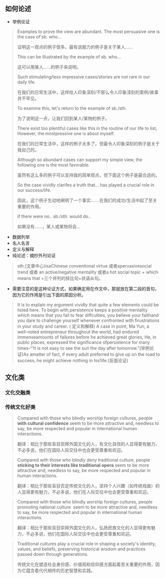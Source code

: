 ## 如何论述
- 举例论证
> Examples to prove the view are abundant. The most persuasive one is the case of'sb. who...
>
> 证明这一观点的例子很多。最有说服力的例子是关于某人……
>
> This can be illustrated by the example of sb. who...
>
> 这可以用某人……的例子来说明。
>
> Such stimulating/less impressive cases/stories are not rare in our daily life.
>
> 在我们的日常生活中，这样给人印象深刻/不那么令人印象深刻的案例/故事并不罕见。
>
> To examine this, let's return to the example of sb./sth.
>
> 为了说明这一点，让我们回到某人/某物的例子。
>
> There exist too plentiful cases like this in the routine of our life to list, However, the mostpressive one is about myself.
>
> 在我们的日常生活中，这样的例子太多了。但最令人印象深刻的例子是关于我自己的。
>
> Although so abundant cases can support my simple view, the following one is the most favorable.
>
> 虽然有这么多的例子可以支持我的简单观点，但下面这个例子是最合适的。
>
> So the case vividly clarifes a truth that... has played a crucial role in our success/life.
>
> 因此，这个例子生动地阐明了一个事实:……在我们的成功/生活中起了至关重要的作用。
>
> if there were no.. sb./sth. would do..
>
> 如果没有……，某人或某物将会…
- 数据列举
- 名人名言
- 定义与解释
- 纯论述：摘抄外刊论证
> sth.(文章中心)isaChinese conventional virtue 或者apervasivesocial trend 或者 an active/negative mentality 或者a hot social topic + which means that +三个并列的排比句+状语从句。
- 需要注意的是这种论证方式，如果确定用在作文中，那就放在第二段的首句，因为它的作用是引出下面的原因分析。
> It is to explain my argument vividly that quite a few elements could be listed here. To begin with,persistence keeps a positive mentality which means that you fail to fear diffculties, you believe your faithand you dare to challenge yourself whenever confronted with firustrations in your study and career. ( 定义和解释) A case in point, Ma Yun, a well-noted entrepreneur throughout the world, had endured immenseamounts of failures before he achieved great glories, He, in public places, expressed the significance ofpersistence for many times-“'It is not easy to see the sun the day after tomorrow.”(举例论证)As amatter of fact, if every adult preferred to give up on the road to success, he might achieve nothing in his1ife.(反面论证)

## 文化类

### 文化交融类
### 传统文化好类
> Compared with those who blindly worship foreign cultures, people **with cultural confidence** seem to be more attractive and, needless to say, be more respected and popular in international human interactions.
>
> 翻译：相比于那些盲目崇拜外国文化的人，有文化自信的人显得更有魅力，不必多说，他们在国际人际交往中也会更受尊重和欢迎。


> Compared with those who blindly deny traditional culture, people **sticking to their interests like traditional opera** seem to be more attractive and, needless to say, be more respected and popular in human interactions.
>
> 翻译：相比于那些盲目否定传统文化的人，坚持个人兴趣（如传统戏曲）的人显得更有魅力，不必多说，他们在人际交往中也会更受尊重和欢迎。

> Compared with those who blindly worship foreign cultures, people promoting national culture  seem to be more attractive and, needless to say, be more respected and popular in international human interactions.
>
> 翻译：相比于那些盲目崇拜外国文化的人，弘扬民族文化的人显得更有魅力，不必多说，他们在国际人际交往中也会更受尊重和欢迎。

> Traditional cultures play a crucial role in shaping a society's identity, values, and beliefs, preserving historical wisdom and practices passed down through generations.
>
> 传统文化在塑造社会身份感、价值观和信仰感方面起着至关重要的作用，因为它蕴含着代代相传的历史智慧和实践。
